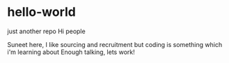 # hello-world
just another repo
Hi people

Suneet here, I like sourcing and recruitment but coding is something which i'm learning about
Enough talking, lets work!
